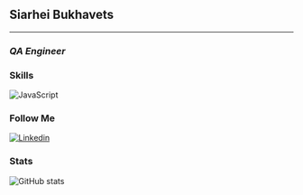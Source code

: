 ## Siarhei Bukhavets
----
### _QA Engineer_

### Skills
![JavaScript](https://img.shields.io/badge/-JavaScript-1c2833?style=for-the-badge&logo=javascript)

### Follow Me
[![Linkedin](https://img.shields.io/badge/-Linkedin-1c2833?style=for-the-badge&logo=linkedin&logoColor=2a8cfb)](https://www.linkedin.com/in/sbukhavets/)

### Stats
![GitHub stats](https://github-readme-stats.vercel.app/api?username=serbuxs&show_icons=true&theme=dark)